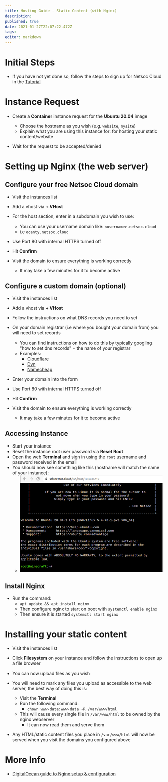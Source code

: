 ```yaml
---
title: Hosting Guide - Static Content (with Nginx)
description: 
published: true
date: 2021-01-27T22:07:22.472Z
tags: 
editor: markdown
---
```



# Initial Steps

* If you have not yet done so, follow the steps to sign up for Netsoc Cloud in the [Tutorial](/services/tutorial)

# Instance Request

* Create a **Container** instance request for the **Ubuntu 20.04** image
	* Choose the hostname as you wish (e.g. `website`, `mysite`)
  * Explain what you are using this instance for: for hosting your static content/website
  
* Wait for the request to be accepted/denied

# Setting up Nginx (the web server)

## Configure your free Netsoc Cloud domain

* Visit the instances list
* Add a vhost via **+ VHost**
* For the host section, enter in a subdomain you wish to use:
	* You can use your username domain like: `<username>.netsoc.cloud`
  	* i.e `ocanty.netsoc.cloud`
    
* Use Port 80 with internal HTTPS turned off
* Hit **Confirm**

* Visit the domain to ensure everything is working correctly
	* It may take a few minutes for it to become active

## Configure a custom domain (optional)

* Visit the instances list
* Add a vhost via **+ VHost**
* Follow the instructions on what DNS records you need to set

* On your domain registrar (i.e where you bought your domain from) you will need to set records
	* You can find instructions on how to do this by typically googling "how to set dns records" + the name of your registrar
  	* Examples:
    	* [Cloudflare](https://www.cloudflare.com/learning/dns/dns-records/)
      * [Dyn](https://help.dyn.com/setting-up-dns-for-your-new-website/)
      * [Namecheap](https://www.namecheap.com/support/knowledgebase/article.aspx/434/2237/how-do-i-set-up-host-records-for-a-domain/)
      
* Enter your domain into the form
* Use Port 80 with internal HTTPS turned off
* Hit **Confirm**

* Visit the domain to ensure everything is working correctly
	* It may take a few minutes for it to become active

## Accessing Instance

* Start your instance
* Reset the instance root user password via **Reset Root**
* Open the web **Terminal** and sign in using the `root` username and password received in the email
* You should now see something like this (hostname will match the name of your instance):
	* ![tutorial-minecraft.png](/assets/cloud/tutorial-minecraft.png)
  
## Install Nginx

* Run the command:
	* `apt update && apt install nginx`
  * Then configure nginx to start on boot with `systemctl enable nginx`
  * Then ensure it is started `systemctl start nginx`


# Installing your static content

* Visit the instances list
* Click **Filesystem** on your instance and follow the instructions to open up a file browser
* You can now upload files as you wish
* You will need to mark any files you upload as accessible to the web server, the best way of doing this is:
	* Visit the **Terminal**
  * Run the following command:
  	* `chown www-data:www-data -R /var/www/html`
  * This will cause every single file in `/var/www/html` to be owned by the nginx webserver
  	* It can now read them and serve them

* Any HTML/static content files you place in `/var/www/html` will now be served when you visit the domains you configured above
  
# More Info

* [DigitalOcean guide to Nginx setup & configuration](https://www.digitalocean.com/community/tutorials/nginx-essentials-installation-and-configuration-troubleshooting)

 
